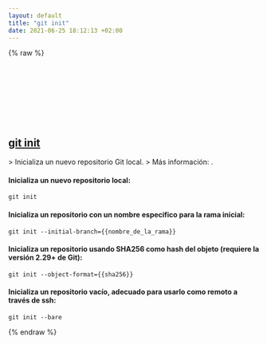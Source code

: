 ```yaml
---
layout: default
title: "git init"
date: 2021-06-25 18:12:13 +02:00
---
```

{% raw %}
<h2 id="git-init">
  <a href="/es/common/git-init.html">git init</a> <a href="#git-init"><svg class="icon">
    <use href="/assets/images/unicode_sprite.svg#link" />
  </svg></a>
</h2>
> Inicializa un nuevo repositorio Git local.
> Más información: <https://git-scm.com/docs/git-init>.

#### Inicializa un nuevo repositorio local:
```shell
git init
```
#### Inicializa un repositorio con un nombre especifico para la rama inicial:
```shell
git init --initial-branch={{nombre_de_la_rama}}
```
#### Inicializa un repositorio usando SHA256 como hash del objeto (requiere la versión 2.29+ de Git):
```shell
git init --object-format={{sha256}}
```
#### Inicializa un repositorio vacío, adecuado para usarlo como remoto a través de ssh:
```shell
git init --bare
```
{% endraw %}